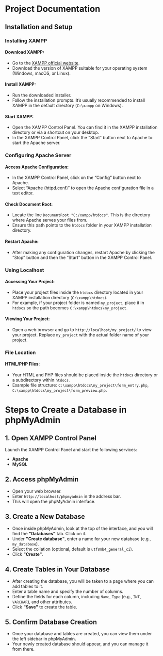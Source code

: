 # Project Documentation

## Installation and Setup

### Installing XAMPP

#### Download XAMPP:
- Go to the [XAMPP official website](https://www.apachefriends.org/index.html).
- Download the version of XAMPP suitable for your operating system (Windows, macOS, or Linux).

#### Install XAMPP:
- Run the downloaded installer.
- Follow the installation prompts. It’s usually recommended to install XAMPP in the default directory (`C:\xampp` on Windows).

#### Start XAMPP:
- Open the XAMPP Control Panel. You can find it in the XAMPP installation directory or via a shortcut on your desktop.
- In the XAMPP Control Panel, click the “Start” button next to Apache to start the Apache server.

### Configuring Apache Server

#### Access Apache Configuration:
- In the XAMPP Control Panel, click on the “Config” button next to Apache.
- Select “Apache (httpd.conf)” to open the Apache configuration file in a text editor.

#### Check Document Root:
- Locate the line `DocumentRoot "C:/xampp/htdocs"`. This is the directory where Apache serves your files from.
- Ensure this path points to the `htdocs` folder in your XAMPP installation directory.

#### Restart Apache:
- After making any configuration changes, restart Apache by clicking the “Stop” button and then the “Start” button in the XAMPP Control Panel.

### Using Localhost

#### Accessing Your Project:
- Place your project files inside the `htdocs` directory located in your XAMPP installation directory (`C:\xampp\htdocs`).
- For example, if your project folder is named `my_project`, place it in `htdocs` so the path becomes `C:\xampp\htdocs\my_project`.

#### Viewing Your Project:
- Open a web browser and go to `http://localhost/my_project/` to view your project. Replace `my_project` with the actual folder name of your project.

### File Location

#### HTML/PHP Files:
- Your HTML and PHP files should be placed inside the `htdocs` directory or a subdirectory within `htdocs`.
- Example file structure: `C:\xampp\htdocs\my_project\form_entry.php`, `C:\xampp\htdocs\my_project\form_preview.php`.
# Steps to Create a Database in phpMyAdmin

## 1. Open XAMPP Control Panel
Launch the XAMPP Control Panel and start the following services:
- **Apache**
- **MySQL**

## 2. Access phpMyAdmin
- Open your web browser.
- Enter `http://localhost/phpmyadmin` in the address bar.
- This will open the phpMyAdmin interface.

## 3. Create a New Database
- Once inside phpMyAdmin, look at the top of the interface, and you will find the **"Databases"** tab. Click on it.
- Under **"Create database"**, enter a name for your new database (e.g., `my_database`).
- Select the collation (optional, default is `utf8mb4_general_ci`).
- Click **"Create"**.

## 4. Create Tables in Your Database
- After creating the database, you will be taken to a page where you can add tables to it.
- Enter a table name and specify the number of columns.
- Define the fields for each column, including `Name`, `Type` (e.g., `INT`, `VARCHAR`), and other attributes.
- Click **"Save"** to create the table.

## 5. Confirm Database Creation
- Once your database and tables are created, you can view them under the left sidebar in phpMyAdmin.
- Your newly created database should appear, and you can manage it from there.
